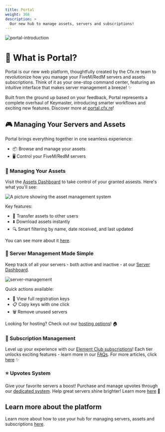 ```yaml
---
title: Portal
weight: 366
description: >
  Our new hub to manage assets, servers and subscriptions!
---
```


![portal-introduction](/portal/portal-release.png)

# 🌟 What is Portal?
Portal is our new web platform, thoughtfully created by the Cfx.re team to revolutionize how you manage your FiveM/RedM servers and assets subscriptions. Think of it as your one-stop command center, featuring an intuitive interface that makes server management a breeze! ✨

Built from the ground up based on your feedback, Portal represents a complete overhaul of Keymaster, introducing smarter workflows and exciting new features. Discover more at [portal.cfx.re](https://portal.cfx.re/)!

## 🎮 Managing Your Servers and Assets
Portal brings everything together in one seamless experience:

- 📦 Browse and manage your assets
- 🖥️ Control your FiveM/RedM servers

### 🎁 Managing Your Assets
Visit the [Assets Dashboard](https://portal.cfx.re/assets/granted-assets) to take control of your granted assests. Here's what you'll see:

![A picture showing the asset management system](/portal/portal-asset-management.png)

Key features:
- 🔄 Transfer assets to other users
- ⬇️ Download assets instantly
- 🔍 Smart filtering by name, date received, and last updated

You can see more about it [here](https://support.cfx.re/hc/en-us/sections/16039561237148-Assets-management).

### 🚀 Server Management Made Simple
Keep track of all your servers - both active and inactive - at our [Server Dashboard](https://portal.cfx.re/servers/registration-keys).

![server-management](/portal/server-management.png)

Quick actions available:
- 👀 View full registration keys
- 📋 Copy keys with one click
- 🗑️ Remove unused servers

Looking for hosting? Check out our [hosting options](https://portal.cfx.re/servers/hosting)! 🏠

### 💎 Subscription Management
Level up your experience with our [Element Club subscriptions](https://portal.cfx.re/subscriptions/element-club)! Each tier unlocks exciting features - learn more in our [FAQs](https://portal.cfx.re/support/faq). For more articles, click [here](https://support.cfx.re/hc/en-us/sections/16540115340956-Server-Subscriptions-management) ✨

### ⭐ Upvotes System
Give your favorite servers a boost! Purchase and manage upvotes through our [dedicated system](https://portal.cfx.re/subscriptions/upvotes). Help great servers shine brighter! Learn more [here](https://support.cfx.re/hc/en-us/sections/19219895466140-Server-Upvotes-management) 🌟

## Learn more about the platform
Learn more about how to use your hub for managing servers, assets and subscriptions [here](https://support.cfx.re/hc/en-us/sections/16039465082396-Portal).
